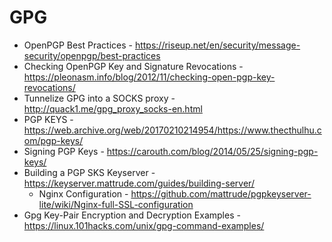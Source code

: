 # GPG

* OpenPGP Best Practices - https://riseup.net/en/security/message-security/openpgp/best-practices
* Checking OpenPGP Key and Signature Revocations - https://pleonasm.info/blog/2012/11/checking-open-pgp-key-revocations/
* Tunnelize GPG into a SOCKS proxy - http://quack1.me/gpg_proxy_socks-en.html
* PGP KEYS - https://web.archive.org/web/20170210214954/https://www.thecthulhu.com/pgp-keys/
* Signing PGP Keys - https://carouth.com/blog/2014/05/25/signing-pgp-keys/
* Building a PGP SKS Keyserver - https://keyserver.mattrude.com/guides/building-server/
	* Nginx Configuration - https://github.com/mattrude/pgpkeyserver-lite/wiki/Nginx-full-SSL-configuration
* Gpg Key-Pair Encryption and Decryption Examples - https://linux.101hacks.com/unix/gpg-command-examples/